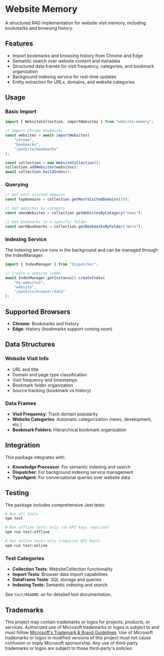 # Website Memory

A structured RAG implementation for website visit memory, including bookmarks and browsing history.

## Features

- Import bookmarks and browsing history from Chrome and Edge
- Semantic search over website content and metadata
- Structured data frames for visit frequency, categories, and bookmark organization
- Background indexing service for real-time updates
- Entity extraction for URLs, domains, and website categories

## Usage

### Basic Import

```typescript
import { WebsiteCollection, importWebsites } from "website-memory";

// Import Chrome bookmarks
const websites = await importWebsites(
    "chrome", 
    "bookmarks", 
    "/path/to/bookmarks"
);

const collection = new WebsiteCollection();
collection.addWebsites(websites);
await collection.buildIndex();
```

### Querying

```typescript
// Get most visited domains
const topDomains = collection.getMostVisitedDomains(10);

// Get websites by category
const newsWebsites = collection.getWebsitesByCategory("news");

// Get bookmarks in a specific folder
const workBookmarks = collection.getBookmarksByFolder("Work");
```

### Indexing Service

The indexing service runs in the background and can be managed through the IndexManager:

```typescript
import { IndexManager } from "dispatcher";

// Create a website index
await IndexManager.getInstance().createIndex(
    "my-websites", 
    "website", 
    "/path/to/browser/data"
);
```

## Supported Browsers

- **Chrome**: Bookmarks and history
- **Edge**: History (bookmarks support coming soon)

## Data Structures

### Website Visit Info
- URL and title
- Domain and page type classification
- Visit frequency and timestamps
- Bookmark folder organization
- Source tracking (bookmark vs history)

### Data Frames
- **Visit Frequency**: Track domain popularity
- **Website Categories**: Automatic categorization (news, development, etc.)
- **Bookmark Folders**: Hierarchical bookmark organization

## Integration

This package integrates with:
- **Knowledge Processor**: For semantic indexing and search
- **Dispatcher**: For background indexing service management
- **TypeAgent**: For conversational queries over website data

## Testing

The package includes comprehensive Jest tests:

```bash
# Run all tests
npm test

# Run offline tests only (no API keys required)
npm run test:offline  

# Run online tests only (requires API keys)
npm run test:online
```

### Test Categories
- **Collection Tests**: WebsiteCollection functionality
- **Import Tests**: Browser data import capabilities  
- **DataFrame Tests**: SQL storage and queries
- **Indexing Tests**: Semantic indexing and search

See `test/README.md` for detailed test documentation.

## Trademarks

This project may contain trademarks or logos for projects, products, or services. Authorized use of Microsoft
trademarks or logos is subject to and must follow
[Microsoft's Trademark & Brand Guidelines](https://www.microsoft.com/en-us/legal/intellectualproperty/trademarks/usage/general).
Use of Microsoft trademarks or logos in modified versions of this project must not cause confusion or imply Microsoft sponsorship.
Any use of third-party trademarks or logos are subject to those third-party's policies.
